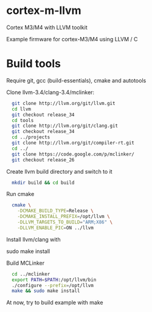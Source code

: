 cortex-m-llvm
=============

Cortex M3/M4 with LLVM toolkit

Example firmware for cortex-M3/M4 using LLVM / C 

Build tools
===========

Require git, gcc (build-essentials), cmake and autotools

Clone llvm-3.4/clang-3.4/mclinker:

```bash
  git clone http://llvm.org/git/llvm.git
  cd llvm
  git checkout release_34
  cd tools
  git clone http://llvm.org/git/clang.git
  git checkout release_34
  cd ../projects
  git clone http://llvm.org/git/compiler-rt.git
  cd ../
  git clone https://code.google.com/p/mclinker/
  git checkout release_26
```

Create llvm build directory and switch to it

```bash
  mkdir build && cd build
```

Run cmake

```bash
  cmake \
    -DCMAKE_BUILD_TYPE=Release \
    -DCMAKE_INSTALL_PREFIX=/opt/llvm \
    -DLLVM_TARGETS_TO_BUILD="ARM;X86" \
    -DLLVM_ENABLE_PIC=ON ../llvm
```

Install llvm/clang with

  sudo make install

Build MCLinker

```bash
  cd ../mclinker
  export PATH=$PATH:/opt/llvm/bin
  ./configure --prefix=/opt/llvm
  make && sudo make install
```

At now, try to build example with make
